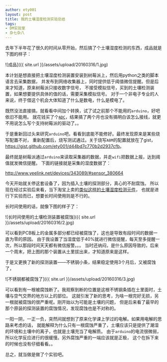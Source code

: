 ```yaml
---
author: ety001
layout: post
title: 我的土壤湿度检测实验总结
tags:
- DM实验室
- 杂七杂八
---
```


去年下半年花了很久的时间从零开始，然后搞了个土壤湿度检测的东西，成品就是下图的样子：

![成品]({{ site.url }}/assets/upload/20160316/1.jpg)

本计划是想直接把土壤湿度检测装置安装到树莓派上，然后用python之类的脚本语言去采集数据，
并发布到网络收集器上，同时提供低于阈值微信提醒。但是后来才知道，原来树莓派只接收数字信号，
不接受模拟信号，买到的土壤检测装置，如果想要提供具体的值的话，需要采集模拟信号。
对于一个非电子专业的人来说，终于借这个机会大体知道了什么是数电，什么是模电了。

既然没法直接搞，就看看中间加个转换，试了试之前那个不能用的`arduino`，好吧依旧不能用。
就花钱买了个[`ADC`](http://s.click.taobao.com/t?e=m%3D2%26s%3DqA85UWS%2BXH0cQipKwQzePOeEDrYVVa64K7Vc7tFgwiFRAdhuF14FMVDjrG2n328J1aH1Hk3GeOgVbLnG1O55J2SP5rc5nVXRcJs%2BUi7DM%2BcVMhb0U1nahcPwu%2B7SsJVXr5teog9dlPBYDLVnbiU7U8YOae24fhW0&pvid=50_222.134.110.205_351_1458109566534)，结果搞了两个月也没有搞明白该怎么接线，就更不用说怎么写个支持树莓派的驱动了。。

于是重新回过头来研究`arduino`吧，看看到底能不能修好。最终发现原来是某些烧写配置不对，
重新配置后，烧写测试通过。关于烧写`A8M`的配置就放在了gist，<https://gist.github.com/ety001/d44bd7c770b2d2937cfb>。

最终就是树莓派通过`arduino`来读取采集器的数据，并走`wifi`把数据上报，达到阈值就发微信提醒。
下面的链接就是采集的湿度数据了：

<http://www.yeelink.net/devices/343089/#sensor_380664>

今天开始就关停这套设备了，因为插入土壤的探测部分，真心的不耐腐蚀。
所以现在经过实验后来看，当下淘宝上卖的[类似这样的土壤湿度检测元件](http://s.click.taobao.com/t?e=m%3D2%26s%3DNrvJUDEwXF4cQipKwQzePOeEDrYVVa64K7Vc7tFgwiFRAdhuF14FMV3Ck%2BJX8eppMMgx22UI05YVbLnG1O55J2SP5rc5nVXRcJs%2BUi7DM%2Bc4FWg0oS8KwV3vdPHYA5wck8nwxyyLVFUYpKhITPjCd8YOae24fhW0&pvid=50_222.134.110.205_218_1458100341042)，
也就是进行下实验而已，想要长时间使用则是不行的。

长时间使用的话，就像下图的样子了：

![长时间使用的土壤检测装置被腐蚀]({{ site.url }}/assets/upload/20160316/2.jpg)

可以看到PCB板上的金属多部分都已经被腐蚀了，这也是导致有段时间的数据一直为零的原因。
由于我设置了当湿度低于40%就进行微信提醒，每天至多提醒一次，所以那段时间天天都有微信报警。。。
当时还纳闷，是什么原因导致的，后来一个周末，把上图的那个装置从土里拔出来，才知道原来是这样。

于是又更换了新的探测装置——不锈钢小条，结果稳定使用3个月后，又被腐蚀了，

![不锈钢都被腐蚀了]({{ site.url }}/assets/upload/20160316/3.jpg)

可以看到有一根被腐蚀断了。我观察到断的位置是这根不锈钢条插在土里面时，土壤与空气交界的地方以上的部位。
这就引发了新的思考，为啥一根完好无损，另一根就被腐蚀的很严重呢。刚开始以为可能是土壤的问题，
但是后来看了最早的那个原装的探测装置的腐蚀情况，发现腐蚀也是不对称的。

一阳一阴，一正一负，突然间就想到了原来化学课上学过的电解。如果用电解的思路来考虑的话，
就能解释为什么只有一根腐蚀严重了，土壤应该只是提供了潮湿的环境和土壤中的离子，也就是土壤充当了电解质。
由于`arduino`的电流很微弱，所以化学反应进行的很缓慢。另外腐蚀严重的一端应该就是正极，
这个在拆下来的时候也没有仔细看看。。

总之，就当做是做了个实验吧。
